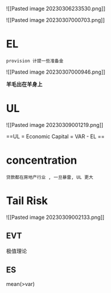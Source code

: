 
![[Pasted image 20230306233530.png]]

![[Pasted image 20230307000703.png]]

# EL
	provision 计提一些准备金

![[Pasted image 20230307000946.png]]

**羊毛出在羊身上**

# UL

![[Pasted image 20230309001219.png]]

==UL = Economic Capital = VAR - EL ==

# concentration
	贷款都在房地产行业 , 一旦暴雷, UL 更大

# Tail Risk 

![[Pasted image 20230309002133.png]]

## EVT

极值理论

## ES

mean(>var)

